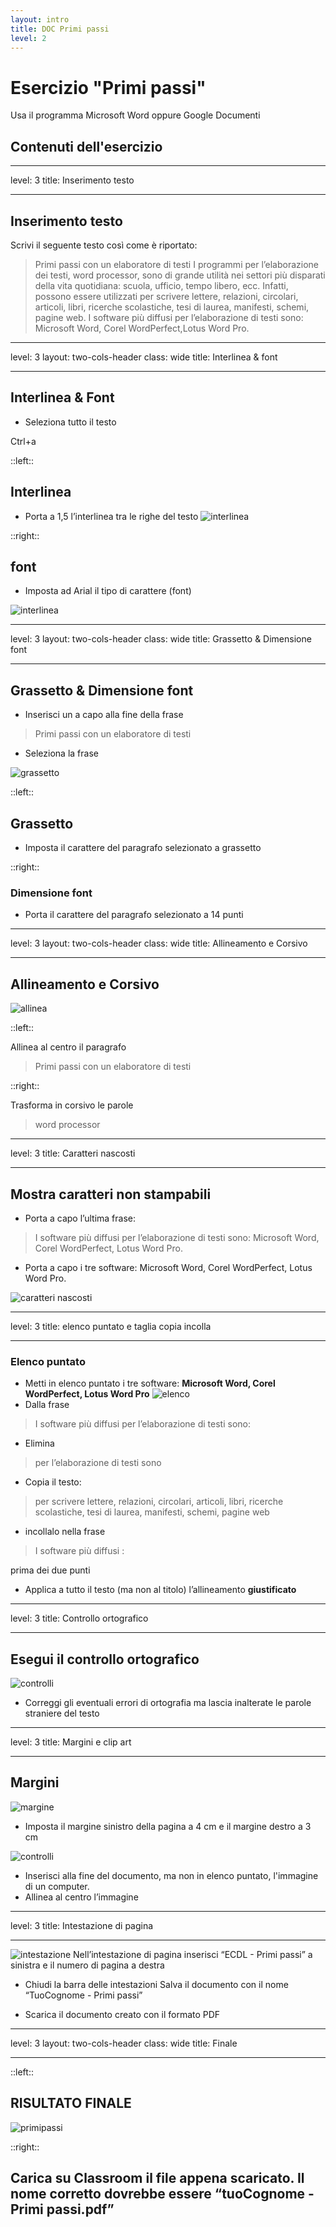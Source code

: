 ```yaml
---
layout: intro
title: DOC Primi passi 
level: 2
---
```


# Esercizio "Primi passi"

Usa il programma Microsoft Word oppure Google Documenti

## Contenuti dell'esercizio

<Toc columns="2" maxDepth="3" minDepth="3" mode="all" />

---
level: 3
title: Inserimento testo

---
## Inserimento testo

Scrivi il seguente testo così come è riportato:

>Primi passi con un elaboratore di testi I programmi per l’elaborazione dei testi, word processor, sono di grande utilità nei settori più disparati della vita quotidiana: scuola, ufficio, tempo libero, ecc. Infatti, possono essere utilizzati per scrivere lettere, relazioni, circolari, articoli, libri, ricerche scolastiche, tesi di laurea, manifesti, schemi, pagine web. I software più diffusi per l’elaborazione di testi sono: Microsoft Word, Corel WordPerfect,Lotus Word Pro.


---
level: 3
layout: two-cols-header
class: wide
title: Interlinea & font

---


<style>
.two-cols-header {
  column-gap: 20px; /* aggiungi la tua dimensione desiderata qui */
}
</style>
## Interlinea & Font
* Seleziona tutto il testo

Ctrl+a

::left::

## Interlinea

* Porta a 1,5 l’interlinea tra le righe del testo
![interlinea](/office/images/primipassi/interlinea.png)

::right::

## font

* Imposta ad Arial il tipo di carattere (font)

![interlinea](/office/images/primipassi/font.png)

---
level: 3
layout: two-cols-header
class: wide
title: Grassetto & Dimensione font

---

## Grassetto & Dimensione font


* Inserisci un a capo alla fine della frase

>Primi passi con un elaboratore di testi

* Seleziona la frase

![grassetto](/office/images/primipassi/grassetto.png)

::left::

## Grassetto

* Imposta il carattere del paragrafo selezionato a grassetto

::right::

### Dimensione font

* Porta il carattere del paragrafo selezionato a 14 punti

---
level: 3
layout: two-cols-header
class: wide
title: Allineamento e Corsivo

---

## Allineamento e Corsivo

![allinea](/office/images/primipassi/allinea.png)

::left::

Allinea al centro il paragrafo
>Primi passi con un elaboratore di testi

::right::

Trasforma in corsivo le parole
> word processor

---
level: 3
title: Caratteri nascosti

---

## Mostra caratteri non stampabili

* Porta a capo l’ultima frase:

>I software più diffusi per l’elaborazione di testi sono: Microsoft Word, Corel WordPerfect, Lotus Word Pro.

* Porta a capo i tre software: Microsoft Word, Corel WordPerfect, Lotus Word Pro.

![caratteri nascosti](/office/images/primipassi/mostrachr.png)

---
level: 3
title: elenco puntato e taglia copia incolla

---
### Elenco puntato

* Metti in elenco puntato i tre software: **Microsoft Word, Corel WordPerfect,
Lotus Word Pro**
![elenco](/office/images/primipassi/elencopuntato.png)
* Dalla frase

>I software più diffusi per l’elaborazione di testi sono:

* Elimina

>per l’elaborazione di testi sono

* Copia il testo:

>per scrivere lettere, relazioni, circolari, articoli, libri, ricerche scolastiche, tesi di laurea, manifesti, schemi, pagine web

* incollalo nella frase

> I software più diffusi :

prima dei due punti

* Applica a tutto il testo (ma non al titolo) l’allineamento **giustificato**

---
level: 3
title: Controllo ortografico

---
## Esegui il controllo ortografico

![controlli](/office/images/primipassi/controlloortografico.png)

* Correggi gli eventuali errori di ortografia ma lascia inalterate le parole straniere del testo

---
level: 3
title: Margini e clip art  

---
## Margini

![margine](/office/images/primipassi/margine.png)

* Imposta il margine sinistro della pagina a 4 cm e il margine destro a 3 cm

![controlli](/office/images/primipassi/immagini.png)

* Inserisci alla fine del documento, ma non in elenco puntato, l'immagine di un computer.
* Allinea al centro l’immagine

---
level: 3
title: Intestazione di pagina  

---

![intestazione](/office/images/primipassi/intestazione.png)
Nell’intestazione di pagina inserisci “ECDL - Primi passi” a sinistra e il numero di pagina a destra

* Chiudi la barra delle intestazioni
Salva il documento con il nome “TuoCognome - Primi passi”

* Scarica il documento creato con il formato PDF

---
level: 3
layout: two-cols-header
class: wide
title: Finale

---
::left::

## RISULTATO FINALE 

![primipassi](/office/images/primipassi/primipassi.png)

::right::

## Carica su Classroom il file appena scaricato. Il nome corretto dovrebbe essere “tuoCognome - Primi passi.pdf”
